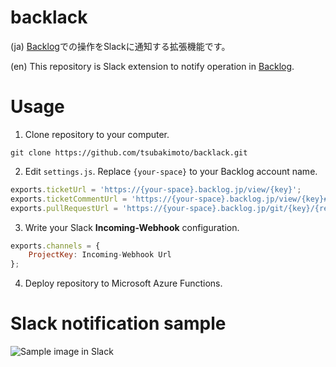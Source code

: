 # backlack
(ja) [Backlog](http://www.backlog.jp/)での操作をSlackに通知する拡張機能です。

(en) This repository is Slack extension to notify operation in [Backlog](http://www.backlog.jp/).

# Usage
1. Clone repository to your computer.

```
git clone https://github.com/tsubakimoto/backlack.git
```

2. Edit `settings.js`. Replace `{your-space}` to your Backlog account name.

```js
exports.ticketUrl = 'https://{your-space}.backlog.jp/view/{key}';
exports.ticketCommentUrl = 'https://{your-space}.backlog.jp/view/{key}#comment-{id}';
exports.pullRequestUrl = 'https://{your-space}.backlog.jp/git/{key}/{repo}/pullRequests/{number}#comment-{id}';
```

3. Write your Slack **Incoming-Webhook** configuration.

```js
exports.channels = {
    ProjectKey: Incoming-Webhook Url
};
```

4. Deploy repository to Microsoft Azure Functions.

# Slack notification sample
![Sample image in Slack](https://raw.githubusercontent.com/wiki/tsubakimoto/backlack/images/slack-notification-sample.png)
